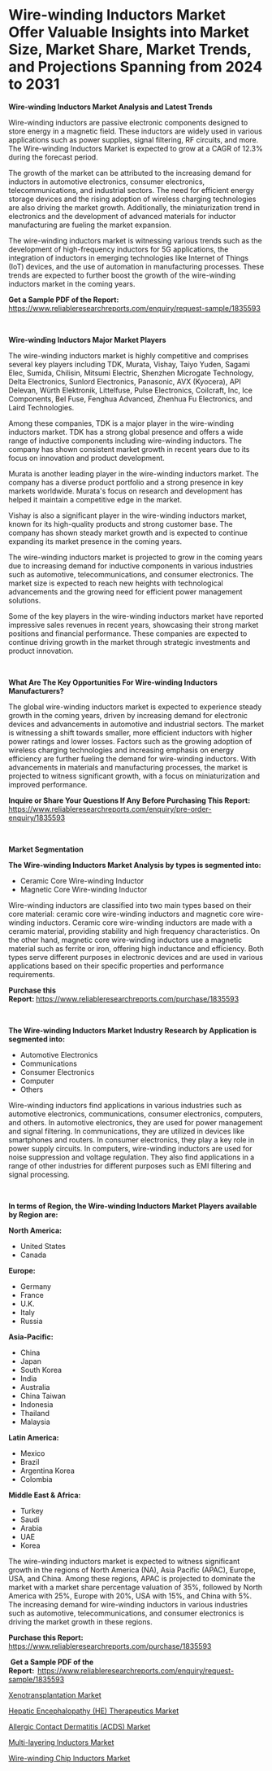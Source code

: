 <p><h1>Wire-winding Inductors Market Offer Valuable Insights into Market Size, Market Share, Market Trends, and Projections Spanning from 2024 to 2031</h1></p><p><strong>Wire-winding Inductors Market Analysis and Latest Trends</strong></p>
<p><p>Wire-winding inductors are passive electronic components designed to store energy in a magnetic field. These inductors are widely used in various applications such as power supplies, signal filtering, RF circuits, and more. The Wire-winding Inductors Market is expected to grow at a CAGR of 12.3% during the forecast period. </p><p>The growth of the market can be attributed to the increasing demand for inductors in automotive electronics, consumer electronics, telecommunications, and industrial sectors. The need for efficient energy storage devices and the rising adoption of wireless charging technologies are also driving the market growth. Additionally, the miniaturization trend in electronics and the development of advanced materials for inductor manufacturing are fueling the market expansion.</p><p>The wire-winding inductors market is witnessing various trends such as the development of high-frequency inductors for 5G applications, the integration of inductors in emerging technologies like Internet of Things (IoT) devices, and the use of automation in manufacturing processes. These trends are expected to further boost the growth of the wire-winding inductors market in the coming years.</p></p>
<p><strong>Get a Sample PDF of the Report:&nbsp;</strong> <a href="https://www.reliableresearchreports.com/enquiry/request-sample/1835593">https://www.reliableresearchreports.com/enquiry/request-sample/1835593</a></p>
<p>&nbsp;</p>
<p><strong>Wire-winding Inductors Major Market Players</strong></p>
<p><p>The wire-winding inductors market is highly competitive and comprises several key players including TDK, Murata, Vishay, Taiyo Yuden, Sagami Elec, Sumida, Chilisin, Mitsumi Electric, Shenzhen Microgate Technology, Delta Electronics, Sunlord Electronics, Panasonic, AVX (Kyocera), API Delevan, Würth Elektronik, Littelfuse, Pulse Electronics, Coilcraft, Inc, Ice Components, Bel Fuse, Fenghua Advanced, Zhenhua Fu Electronics, and Laird Technologies.</p><p>Among these companies, TDK is a major player in the wire-winding inductors market. TDK has a strong global presence and offers a wide range of inductive components including wire-winding inductors. The company has shown consistent market growth in recent years due to its focus on innovation and product development.</p><p>Murata is another leading player in the wire-winding inductors market. The company has a diverse product portfolio and a strong presence in key markets worldwide. Murata's focus on research and development has helped it maintain a competitive edge in the market.</p><p>Vishay is also a significant player in the wire-winding inductors market, known for its high-quality products and strong customer base. The company has shown steady market growth and is expected to continue expanding its market presence in the coming years.</p><p>The wire-winding inductors market is projected to grow in the coming years due to increasing demand for inductive components in various industries such as automotive, telecommunications, and consumer electronics. The market size is expected to reach new heights with technological advancements and the growing need for efficient power management solutions.</p><p>Some of the key players in the wire-winding inductors market have reported impressive sales revenues in recent years, showcasing their strong market positions and financial performance. These companies are expected to continue driving growth in the market through strategic investments and product innovation.</p></p>
<p>&nbsp;</p>
<p><strong>What Are The Key Opportunities For Wire-winding Inductors Manufacturers?</strong></p>
<p><p>The global wire-winding inductors market is expected to experience steady growth in the coming years, driven by increasing demand for electronic devices and advancements in automotive and industrial sectors. The market is witnessing a shift towards smaller, more efficient inductors with higher power ratings and lower losses. Factors such as the growing adoption of wireless charging technologies and increasing emphasis on energy efficiency are further fueling the demand for wire-winding inductors. With advancements in materials and manufacturing processes, the market is projected to witness significant growth, with a focus on miniaturization and improved performance.</p></p>
<p><strong>Inquire or Share Your Questions If Any Before Purchasing This Report:</strong> <a href="https://www.reliableresearchreports.com/enquiry/pre-order-enquiry/1835593">https://www.reliableresearchreports.com/enquiry/pre-order-enquiry/1835593</a></p>
<p>&nbsp;</p>
<p><strong>Market Segmentation</strong></p>
<p><strong>The Wire-winding Inductors Market Analysis by types is segmented into:</strong></p>
<p><ul><li>Ceramic Core Wire-winding Inductor</li><li>Magnetic Core Wire-winding Inductor</li></ul></p>
<p><p>Wire-winding inductors are classified into two main types based on their core material: ceramic core wire-winding inductors and magnetic core wire-winding inductors. Ceramic core wire-winding inductors are made with a ceramic material, providing stability and high frequency characteristics. On the other hand, magnetic core wire-winding inductors use a magnetic material such as ferrite or iron, offering high inductance and efficiency. Both types serve different purposes in electronic devices and are used in various applications based on their specific properties and performance requirements.</p></p>
<p><strong>Purchase this Report:&nbsp;</strong><a href="https://www.reliableresearchreports.com/purchase/1835593">https://www.reliableresearchreports.com/purchase/1835593</a></p>
<p>&nbsp;</p>
<p><strong>The Wire-winding Inductors Market Industry Research by Application is segmented into:</strong></p>
<p><ul><li>Automotive Electronics</li><li>Communications</li><li>Consumer Electronics</li><li>Computer</li><li>Others</li></ul></p>
<p><p>Wire-winding inductors find applications in various industries such as automotive electronics, communications, consumer electronics, computers, and others. In automotive electronics, they are used for power management and signal filtering. In communications, they are utilized in devices like smartphones and routers. In consumer electronics, they play a key role in power supply circuits. In computers, wire-winding inductors are used for noise suppression and voltage regulation. They also find applications in a range of other industries for different purposes such as EMI filtering and signal processing.</p></p>
<p>&nbsp;</p>
<p><strong>In terms of Region, the Wire-winding Inductors Market Players available by Region are:</strong></p>
<p>
    <p> <strong> North America: </strong>
        <ul>
            <li>United States</li>
            <li>Canada</li>
        </ul>
        </p> 
    <p> <strong> Europe: </strong>
        <ul>
            <li>Germany</li>
            <li>France</li>
            <li>U.K.</li>
            <li>Italy</li>
            <li>Russia</li>
        </ul>
        </p> 
    <p> <strong> Asia-Pacific: </strong>
        <ul>
            <li>China</li>
            <li>Japan</li>
            <li>South Korea</li>
            <li>India</li>
            <li>Australia</li>
            <li>China Taiwan</li>
            <li>Indonesia</li>
            <li>Thailand</li>
            <li>Malaysia</li>
        </ul>
        </p> 
    <p> <strong> Latin America: </strong>
        <ul>
            <li>Mexico</li>
            <li>Brazil</li>
            <li>Argentina Korea</li>
            <li>Colombia</li>
        </ul>
        </p> 
    <p> <strong> Middle East & Africa: </strong>
        <ul>
            <li>Turkey</li>
            <li>Saudi</li>
            <li>Arabia</li>
            <li>UAE</li>
            <li>Korea</li>
        </ul>
    </p>
    </p>
<p><p>The wire-winding inductors market is expected to witness significant growth in the regions of North America (NA), Asia Pacific (APAC), Europe, USA, and China. Among these regions, APAC is projected to dominate the market with a market share percentage valuation of 35%, followed by North America with 25%, Europe with 20%, USA with 15%, and China with 5%. The increasing demand for wire-winding inductors in various industries such as automotive, telecommunications, and consumer electronics is driving the market growth in these regions.</p></p>
<p><strong>Purchase this Report: </strong><a href="https://www.reliableresearchreports.com/purchase/1835593">https://www.reliableresearchreports.com/purchase/1835593</a></p>
<p>&nbsp;<strong>Get a Sample PDF of the Report:&nbsp;&nbsp;</strong><a href="https://www.reliableresearchreports.com/enquiry/request-sample/1835593">https://www.reliableresearchreports.com/enquiry/request-sample/1835593</a></p>
<p><strong></strong></p>
<p><p><a href="https://medium.com/@markuspagac2023/xenotransplantation-market-insights-into-market-cagr-market-trends-and-growth-strategies-a3893f715222">Xenotransplantation Market</a></p><p><a href="https://medium.com/@dariusferry634/hepatic-encephalopathy-he-therapeutics-market-insight-market-trends-growth-forecasted-from-167ab578402f">Hepatic Encephalopathy (HE) Therapeutics Market</a></p><p><a href="https://medium.com/@dariusferry634/decoding-allergic-contact-dermatitis-acds-market-metrics-market-share-trends-and-growth-b58bd35edde9">Allergic Contact Dermatitis (ACDS) Market</a></p><p><a href="https://github.com/jerrycopelandthomaswsqd8q/Market-Research-Report-List-1/blob/main/multi-layering-inductors-market.md">Multi-layering Inductors Market</a></p><p><a href="https://github.com/brenzgnarento/Market-Research-Report-List-1/blob/main/wire-winding-chip-inductors-market.md">Wire-winding Chip Inductors Market</a></p></p>